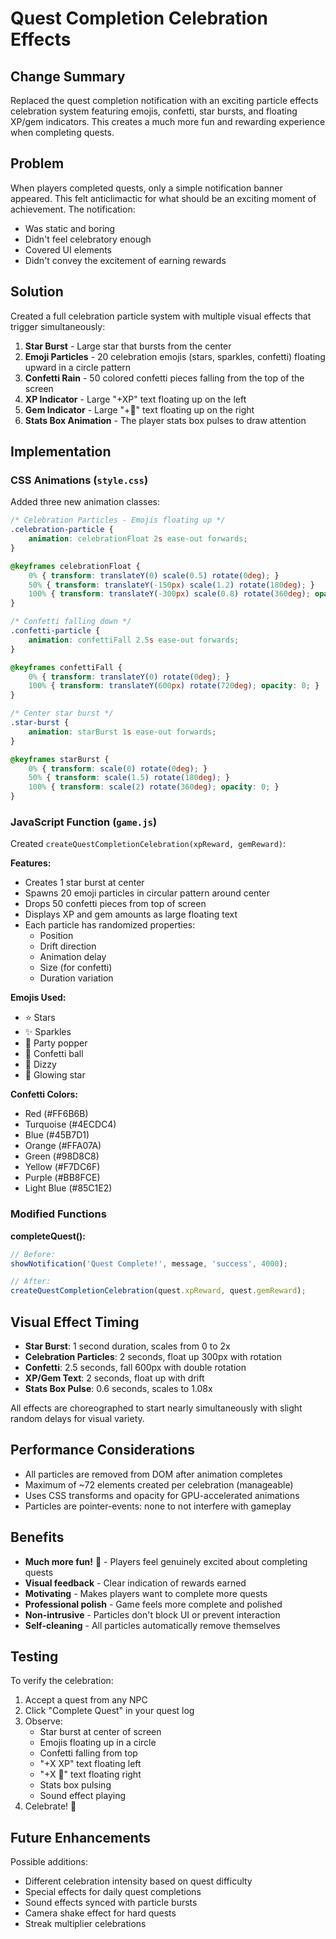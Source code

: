 # Quest Completion Celebration Effects

## Change Summary
Replaced the quest completion notification with an exciting particle effects celebration system featuring emojis, confetti, star bursts, and floating XP/gem indicators. This creates a much more fun and rewarding experience when completing quests.

## Problem
When players completed quests, only a simple notification banner appeared. This felt anticlimactic for what should be an exciting moment of achievement. The notification:
- Was static and boring
- Didn't feel celebratory enough
- Covered UI elements
- Didn't convey the excitement of earning rewards

## Solution
Created a full celebration particle system with multiple visual effects that trigger simultaneously:
1. **Star Burst** - Large star that bursts from the center
2. **Emoji Particles** - 20 celebration emojis (stars, sparkles, confetti) floating upward in a circle pattern
3. **Confetti Rain** - 50 colored confetti pieces falling from the top of the screen
4. **XP Indicator** - Large "+XP" text floating up on the left
5. **Gem Indicator** - Large "+💎" text floating up on the right
6. **Stats Box Animation** - The player stats box pulses to draw attention

## Implementation

### CSS Animations (`style.css`)

Added three new animation classes:

```css
/* Celebration Particles - Emojis floating up */
.celebration-particle {
    animation: celebrationFloat 2s ease-out forwards;
}

@keyframes celebrationFloat {
    0% { transform: translateY(0) scale(0.5) rotate(0deg); }
    50% { transform: translateY(-150px) scale(1.2) rotate(180deg); }
    100% { transform: translateY(-300px) scale(0.8) rotate(360deg); opacity: 0; }
}

/* Confetti falling down */
.confetti-particle {
    animation: confettiFall 2.5s ease-out forwards;
}

@keyframes confettiFall {
    0% { transform: translateY(0) rotate(0deg); }
    100% { transform: translateY(600px) rotate(720deg); opacity: 0; }
}

/* Center star burst */
.star-burst {
    animation: starBurst 1s ease-out forwards;
}

@keyframes starBurst {
    0% { transform: scale(0) rotate(0deg); }
    50% { transform: scale(1.5) rotate(180deg); }
    100% { transform: scale(2) rotate(360deg); opacity: 0; }
}
```

### JavaScript Function (`game.js`)

Created `createQuestCompletionCelebration(xpReward, gemReward)`:

**Features:**
- Creates 1 star burst at center
- Spawns 20 emoji particles in circular pattern around center
- Drops 50 confetti pieces from top of screen
- Displays XP and gem amounts as large floating text
- Each particle has randomized properties:
  - Position
  - Drift direction
  - Animation delay
  - Size (for confetti)
  - Duration variation

**Emojis Used:**
- ⭐ Stars
- ✨ Sparkles
- 🎉 Party popper
- 🎊 Confetti ball
- 💫 Dizzy
- 🌟 Glowing star

**Confetti Colors:**
- Red (#FF6B6B)
- Turquoise (#4ECDC4)
- Blue (#45B7D1)
- Orange (#FFA07A)
- Green (#98D8C8)
- Yellow (#F7DC6F)
- Purple (#BB8FCE)
- Light Blue (#85C1E2)

### Modified Functions

**completeQuest():**
```javascript
// Before:
showNotification('Quest Complete!', message, 'success', 4000);

// After:
createQuestCompletionCelebration(quest.xpReward, quest.gemReward);
```

## Visual Effect Timing

- **Star Burst**: 1 second duration, scales from 0 to 2x
- **Celebration Particles**: 2 seconds, float up 300px with rotation
- **Confetti**: 2.5 seconds, fall 600px with double rotation
- **XP/Gem Text**: 2 seconds, float up with drift
- **Stats Box Pulse**: 0.6 seconds, scales to 1.08x

All effects are choreographed to start nearly simultaneously with slight random delays for visual variety.

## Performance Considerations

- All particles are removed from DOM after animation completes
- Maximum of ~72 elements created per celebration (manageable)
- Uses CSS transforms and opacity for GPU-accelerated animations
- Particles are pointer-events: none to not interfere with gameplay

## Benefits

- **Much more fun!** 🎉 - Players feel genuinely excited about completing quests
- **Visual feedback** - Clear indication of rewards earned
- **Motivating** - Makes players want to complete more quests
- **Professional polish** - Game feels more complete and polished
- **Non-intrusive** - Particles don't block UI or prevent interaction
- **Self-cleaning** - All particles automatically remove themselves

## Testing

To verify the celebration:
1. Accept a quest from any NPC
2. Click "Complete Quest" in your quest log
3. Observe:
   - Star burst at center of screen
   - Emojis floating up in a circle
   - Confetti falling from top
   - "+X XP" text floating left
   - "+X 💎" text floating right
   - Stats box pulsing
   - Sound effect playing
4. Celebrate! 🎊

## Future Enhancements

Possible additions:
- Different celebration intensity based on quest difficulty
- Special effects for daily quest completions
- Sound effects synced with particle bursts
- Camera shake effect for hard quests
- Streak multiplier celebrations
